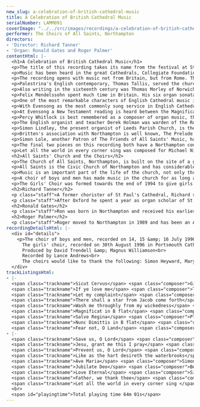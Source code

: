 ```yaml
---
new_slug: a-celebration-of-british-cathedral-music
title: A Celebration of British Cathedral Music
serialNumber: LAMM091
coverImage: "../../src/images/recordings/a-celebration-of-british-cathedral-music.jpg"
performer: The Choirs of All Saints, Northampton
directors:
- 'Director: Richard Tanner'
- 'Organ: Ronald Gates and Roger Palmer'
contentHtml: |-
  <h1>A Celebration of British Cathedral Music</h1>
  <p>The title of this recording takes its name from the festival at St. John the Evangelist, Newport, Rhode Island USA, which the choir (boys and men) of All Saints Church, Northampton was invited to take part in as choir in residence during the summer of 1995. Many of the pieces selected here were heard by enthusiasts who attended some thirteen choral services within just six days.</p>
  <p>Music has been heard in the great Cathedrals, Collegiate Foundations and some Churches in England since their earliest times. Today, on most days of the week, if you visit such a foundation you will be able to hear a choir of boys and men, and in addition an increasing number of girls' choirs, singing from a unique and varied repertoire spanning many hundreds of years, for the most part written specifically for the Book of Common Prayer. Evensong has been the most commonly sung service in the Church of England since 1549 when Cranmer simplified and condensed the seven offices of the mediaeval church into the pattern we have today. The vast repertoire of music available is not just British. The glorious and ancient Roman Catholic liturgy gives us anthems, introits and plainsong from Italy, Spain and France. The North European tradition gives us hymn tunes, anthems and motets by Bach, Handel, Mendelssohn, Haydn and Mozart. The majority of the repertoire is that written on these islands, from the time when music was first written down, through the glories of the Elizabethan age, to the nineteenth and twentieth century composers working in this eclectic tradition, to glorious effect.</p>
  <p>The recording opens with music not from Britain, but from Rome. The music of Palestrina, which always expresses an intense spiritual quality, is well established at the heart of the repertoire of British Cathedral choirs. The four part motet Sicut Cervus is a typical example of Palestrina's style, in terms of the treatment of dissonance, the rise and fall of the melodic line and the use of imitation which combine to create a truly heavenly quality.</p>
  <p>Palestrina's English contemporary, Thomas Tallis, served the church in England throughout the turbulent years of religious upheaval during the middle decades of the sixteenth century. As well as holding posts at Dover Priory, Mary-at-Hill (London), Waltham Abbey and Canterbury Cathedral, Tallis was a Gentleman of the Chapel Royal, where he served under four monarchs, from Henry VIII until Elizabeth I. As the religious leanings of the various monarchs changed, so did the style of music that Tallis was required to write. Whereas certain compositions, written for Roman Catholic liturgy, are extended and florid, If ye love me, composed shortly after the publication of the first Prayer Book of the Church of England (1549), is simpler in form. Much of the charm of this anthem, suitable for Pentecost, is created by the succinct imitative points which follow the homophonic opening.</p>
  <p>Also writing in the sixteenth century was Thomas Morley of Norwich Cathedral. Let my complaint is an example of the 'verse' style which began to be developed in the second half of the century, notably by William Byrd, but also by his pupil Morley as one of the pioneers. Sections for solo voices, supported by organ accompaniment, alternate with passages for full choir. Let my complaint, scored for men's voices only, is a welcome addition to the repertoire for occasions when boys are not available. The verse style was further developed in the seventeenth century by Purcell and his contemporaries and we hope to include music from that period and the eighteenth century in a future recording.</p>
  <p>Felix Mendelssohn spent much time in Britain. His six organ sonatas were written for and first published in England, the famous oratorio Elijah was first performed in Birmingham in 1846 and he wrote Fingal's Cave ('Hebrides') overture, first performed by the London Philharmonic Society, as a result of a visit to Scotland. There shall a star, written in the last year of the composer's life and sung by many choirs at Epiphany, comes from the unfinished oratorio Christus (Op. 97).</p>
  <p>One of the most remarkable characters of English Cathedral music in the nineteenth century was Samuel Sebastian Wesley, who at the age of 22 became organist of Hereford Cathedral. Before the end of his career he also held similar positions at Exeter, Winchester and Gloucester Cathedrals as well as Leeds Parish Church. He was a fine and prolific composer, and worked hard to raise the standard of Cathedral music throughout the country. Many of Wesley's anthems are on a grand scale, but Wash me throughly is a beautiful and compact setting of the penitential text.</p>
  <p>With Evensong as the most commonly sung service in English Cathedrals, settings of Magnificat &amp; Nunc Dimittis, the two prescribed canticles at that service, have been written by many composers. Stanford, who was born in Dublin, spent much of his life in Cambridge. He wrote in most idioms, much for the church, including at least five settings of service music (incorporating music for Matins, Communion and Evensong). The popularity of his settings of the Canticles is largely due to the 'symphonic' character of his writing. This concept of developing themes in a coherent manner, with well-designed modulations and climaxes was completely new and has proved popular to this day. This setting, in B flat, is the earliest, from 1879, when he was organist of Trinity College, Cambridge.</p>
  <p>At Evensong a New Testament reading is heard between the Magnificat and Nunc Dimittis. Long before the Magnificat was adopted for use in the Book of Common Prayer, it was used in the Roman Office of Vespers, preceded and followed by an antiphon, though not Salve Regina. It seems appropriate in this recording to separate the Magnificat and Nunc Dimittis with the Salve Regina as the Magnificat is the Song of Mary and the Salve Regina is the antiphon of the Blessed Virgin Mary for use from Whitsun until Advent. The choirmen of All Saints particularly enjoyed singing this Antiphon to a church full of people lit just by candlelight at the conclusion to Compline in S. John the Evangelist, Newport, Rhode Island. Edward Elgar was a Roman Catholic and was organist of St George's Roman Catholic Church, Sansome Place, Worcester. He was also much involved with the music at Worcester Cathedral, especially through the Three Choirs' Festival. As a composer of sacred music he is particularly known for his oratorios and the large-scale anthems Great is the Lord (written for Westminster Abbey) and Give unto the Lord (written for St Paul's Cathedral). Fear not, O Land was written for a Novello series for Parish Church choirs. Because of its Harvest subject it is a useful addition to the repertoire of such choirs given the importance of Harvest festivals in Parish Churches and the relatively small number of compositions available for that occasion. Next, two important composers of British Cathedral Music are remembered especially in the year that this recording was made, Percy Whitlock and Edward Bairstow both died fifty years ago and on the same day, May 1st, 1946. Bairstow, having served as organist of Wigan and Leeds Parish Churches, was organist of York Minster from 1913 until he died. He was one of the finest and most individual composers of English Church Music in the early part of this century, his most popular composition being Blessed City, heavenly Salem. Save us O Lord, on a much smaller scale, is a charming setting of a text from the Compline service, composed for the Festival of the Wigan and District Church Association in 1902.</p>
  <p>Percy Whitlock is best remembered as a composer of organ music, the sonata in C minor (1938) being amongst the finest of British organ works. He held positions as assistant organist of Rochester Cathedral, organist of St Stephen's, Bournemouth and borough organist of Bournemouth. Jesu, grant me this I pray is an expressive four-part Hymn-Anthem full of colourful harmony and effective suspensions.</p>
  <p>The English organist and teacher Derek Holman was warden of the Royal School of Church Music before emigrating to Canada in 1965 to be organist of Grace Church on the Hill, Toronto. He is currently Organist and Choirmaster at St Simon's Toronto and on the staff at the University. The ethereal setting of a text from the Book of Common Prayer Prevent us, O Lord was written for the choristers of St. Stephen's, Rochester Row, London. Herbert Howells, a pupil of Brewer, Wood and Stanford, has been described as the last of the great 'Victorian' composers. He was a chorister of Gloucester Cathedral, for a short while assistant organist at Salisbury and during the second world war was acting organist of St John's College Cambridge. Like as the hart (Psalm 42) is the third, and best known, of four anthems written in January 1941.</p>
  <p>Simon Lindley, the present organist of Leeds Parish Church, is the third organist of that church to be represented on this recording, thus demonstrating the important place that that church has in the tradition of British Cathedral Music. Lindley's Ave Maria has become very popular in the repertoire of choirs which regularly perform music for trebles alone. At All Saints we are delighted that Simon is a Patron of our organisation, The Friends of All Saints' Music.</p>
  <p>Britten's association with Northampton is well known, The Prelude and Fugue on a theme of Vittoria (1946) and Rejoice in the Lamb (1943), were written for the Church of St Matthew's, Northampton, which has benefited from the patronage that its former Vicar, Walter Hussey, gave to the arts. Britten's Jubilate (1966) in C was written at the request of the Duke of Edinburgh for use at St George's Windsor. Its joyful character is supplied mainly by relentless ebullient semi-quavers in the organ part.</p>
  <p>Simon Lole, another Patron of The Friends of All Saints' Music, has been a great support during the setting up of a girls' choir at All Saints and the girls thoroughly enjoyed working with him in a master-class during their first choir tour. Love Eternal, was composed for a recording of his girls' choir whilst Simon was Director of Music at St Mary's, Warwick and seemed the obvious choice as the first recording of the girls' choir of All Saints. It has recently been published by Banks as part of their Eboracum Choral Series. Simon is currently Master of the Music at Sheffield Cathedral.</p>
  <p>The final two pieces on this recording both have a Northampton connection. Also published by Banks, Father, we thank thee was written by David Sanger (as a surprise!) for Richard Tanner to use at weekday services at All Saints' Church. Here we use counter-tenors in the second verse for variety of texture, but normally we perform the optional second part with divided trebles. David Sanger, an organ recitalist and teacher of great distinction, was the organ advisor for the building of the Walker organ of Exeter College, Oxford in the French Romantic Tradition - the organ which accompanies the choir on this recording.</p>
  <p>Let all the world in every corner sing was composed for Michael Nicholas and the choir of St Matthew's, Northampton in 1965. The jubilation of Kenneth Leighton's setting is characterised by tremendous rhythmic vitality.</p>
  <h2>All Saints' Church and the Choirs</h2>
  <p>The Church of All Saints, Northampton, is built on the site of a great Norman Collegiate Church which was almost completely destroyed by the Fire of Northampton in 1675. All that remained was the mediaeval tower. By 1680 the church had been rebuilt with the help of donations from all over England, including 1,000 tons of timber from King Charles II. A statue of that King adorns the portico. All Saints' Church is built in the Renaissance style and its design is attributed to Henry Bell of Kings Lynn. Although the body of the church was completed in 1680, the Portico was not finished until 1701, and the cupola was added to the Tower in 1704.</p>
  <p>All Saints is the Civic Church of Northampton and has considerable connections with the Town and County. The courts are opened, the Mayor hallowed and many organisations seek to give thanks for their foundation within the Church. The life of Town and County is celebrated here. A regular pattern of worship has always been at the heart of the life of the church. Records state that in 1388 there were four daily services, two of these were with music. Today the Eucharist is celebrated daily (twice on Sunday) and choral Evensong can be heard on Sunday, Monday, Tuesday and Thursday. The Lay Clerks sing Compline about once a month on a Friday evening and on each Friday during Lent.</p>
  <p>Music is an important part of the life of the church, not only through the regular and special services but also through concerts by a variety of artists. It also plays an important part in the mission and outreach of the parish, especially through the recruitment of children and adults to sing in the choirs.</p>
  <p>A choir of boys and men has made music in the church for as long as it has been built. As there is no choir school, boys are drawn from a wide range of local schools. Parental involvement and commitment is great and so is the reward to the child, musically and personally. An important aspect of this choir is the nurturing of 'broken' voices and a choral scholarship scheme has recently been introduced in order to train choirmen for the future. In recent years the choir has broadcast on local radio stations and have appeared on GMTV. Each year the choir tours, usually in the UK but in 1993 they visited France and in 1995 the USA where they sang in Rhode Island and S. Thomas' 5th Avenue, New York.</p>
  <p>The Girls' Choir was formed towards the end of 1994 to give girls similar choral opportunities to those that boys have been receiving in the church for centuries. Simon Lole's Love Eternal was recorded on their first tour, in Portsmouth. It is hoped that as the choir develops it will broadcast, record and tour widely. Already it is beginning to integrate into the life of All Saints Church, through their weekly Tuesday Evensong, six Sunday Evensongs each year with the lay clerks and regular special services, such as Evensong for the Eve of All Saints, Requiems for the Feast of All Souls and Remembrance Sunday and the Three Hours devotion on Good Friday. Concerts, with the boys and men, are also being scheduled to incorporate all of the combinations available. This is an exciting and essential development in the life of All Saints', Northampton.</p>
  <h2>Richard Tanner</h2>
  <p class="staff">A former chorister of St Paul's Cathedral, Richard studied the organ with Robert Gower at Radley College and since 1987 with David Sanger at the Royal Academy of Music and Oxford University. As organ scholar of Exeter College, Oxford he was responsible for organising and directing the choir of men and boys, with whom he recorded Allegri's Miserere for the television series Inspector Morse and toured in Austria and the UK.</p>
  <p class="staff">After Oxford he spent a year as organ scholar of St Albans' Cathedral where he worked with Dr Barry Rose. In September 1993 he came to All Saints where he is reinforcing the musical tradition - the training of the boys and men, the founding of a girls' choir, planning tours (such as the 1995 USA tour) and organising concerts. He holds the Fellowship Diploma of the Royal College of Organists and enjoys giving organ recitals in the UK and abroad and accompanying choirs and choral societies.</p>
  <h2>Ronald Gates</h2>
  <p class="staff">Ron was born in Northampton and received his earliest musical training as a chorister of All Saints under Ralph Richardson-Jones. He furthered his studies with Robert Joyce and Dr Ben Burrows. He is a graduate of Dublin University (Trinity College) and holds the Fellowship Diploma of the Royal College of Organists. He was for 21 years sub-organist of St Matthew's Church, Northampton where he worked with a number of important church musicians, such as Michael Nicholas and Stephen Cleobury. Since 1992 he has been Organist and Choirmaster of Christ Church, Northampton and an Assistant Organist of All Saints.</p>
  <h2>Roger Palmer</h2>
  <p class="staff">Roger moved to Northampton in 1989 and has been an Assistant at All Saints since 1991. Having learnt the organ in his teens, he quickly became an Assistant at Luton Parish Church. He had the honour of playing when the Queen and the Royal Family attended the church from Luton Hoo Country House. He is also widely travelled musically as an accompanist for All Saints' Choir, Luton Choral Society and the Lea Singers in Denmark, France, Germany, USA and Sweden. Roger's first loyalty is to All Saints, where his younger son is Head Chorister.</p>
recordingDetailsHtml: |-
  <div id="details">
    <p>The choir of boys and men, recorded on 14, 15 &amp; 16 July 1996 in Exeter College, Oxford by kind permission of the Home Bursar.<br>
      The girls' choir, recorded on 30th August 1996 in Portsmouth Cathedral, by kind permission of the Provost.<br>
      Produced by David Trendell &amp; Magnus Williamson<br>
      Recorded by Lance Andrews<br>
      The choirs would like to thank the following: Simon Heyward, Mary Matthews, David Cain, Philippa Hyde &amp; Charles Cole.</p>
  </div>
trackListingsHtml:
- |-
  <span class="trackname">Sicut Cervus</span> <span class="composer">Giovanni Pierluigi da Palestrina</span><br>
  <span class="trackname">If ye love me</span> <span class="composer">Thomas Tallis</span><br>
  <span class="trackname">Let my complaint</span> <span class="composer">Thomas Morley</span><br>
  <span class="trackname">There shall a star from Jacob come forth</span> <span class="composer">Felix Mendelssohn</span><br>
  <span class="trackname">Wash me throughly from my wickedness</span> <span class="composer">Samuel Sebastian Wesley</span><br>
  <span class="trackname">Magnificat in B flat</span> <span class="composer">Charles Villiers Stanford</span><br>
  <span class="trackname">Salve Regina</span> <span class="composer">Plainsong</span><br>
  <span class="trackname">Nunc Dimittis in B flat</span> <span class="composer">Charles Villiers Stanford</span><br>
  <span class="trackname">Fear not, O Land</span> <span class="composer">Edward Elgar</span>
- |-
  <span class="trackname">Save us, O Lord</span> <span class="composer">Edward Cuthbert Bairstow</span><br>
  <span class="trackname">Jesu, grant me this I pray</span> <span class="composer">Percy Whitlock</span><br>
  <span class="trackname">Prevent us, O Lord</span> <span class="composer">Derek Holman</span><br>
  <span class="trackname">Like as the hart desireth the waterbrooks</span> <span class="composer">Herbert Howells</span><br>
  <span class="trackname">Ave Maria</span> <span class="composer">Simon Lindley</span><br>
  <span class="trackname">Jubilate Deo</span> <span class="composer">Benjamin Britten</span><br>
  <span class="trackname">Love Eternal</span> <span class="composer">Simon Lole</span><br>
  <span class="trackname">Father, we thank thee</span> <span class="composer">David Sanger</span><br>
  <span class="trackname">Let all the world in every corner sing </span><span class="composer">Kenneth Leighton</span><br>
  <br>
  <span id="playingtime">Total playing time 64m 01s</span>
---
```


